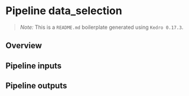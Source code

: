 # Pipeline data_selection

> *Note:* This is a `README.md` boilerplate generated using `Kedro 0.17.3`.

## Overview

<!---
Please describe your modular pipeline here.
-->

## Pipeline inputs

<!---
The list of pipeline inputs.
-->

## Pipeline outputs

<!---
The list of pipeline outputs.
-->
